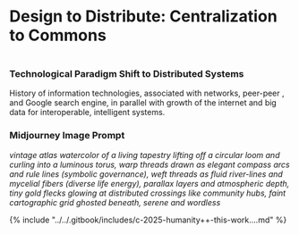 # Design to Distribute: Centralization to Commons

<figure><img src="../../.gitbook/assets/Screenshot 2025-09-02 at 5.50.47 PM.png" alt=""><figcaption></figcaption></figure>

### Technological Paradigm Shift to Distributed Systems

History of information technologies, associated with networks, peer-peer , and Google search engine, in parallel with growth of the internet and big data for interoperable, intelligent systems.&#x20;



### Midjourney Image Prompt

_vintage atlas watercolor of a living tapestry lifting off a circular loom and curling into a luminous torus, warp threads drawn as elegant compass arcs and rule lines (symbolic governance), weft threads as fluid river-lines and mycelial fibers (diverse life energy), parallax layers and atmospheric depth, tiny gold flecks glowing at distributed crossings like community hubs, faint cartographic grid ghosted beneath, serene and wordless_

{% include "../../.gitbook/includes/c-2025-humanity++-this-work....md" %}
